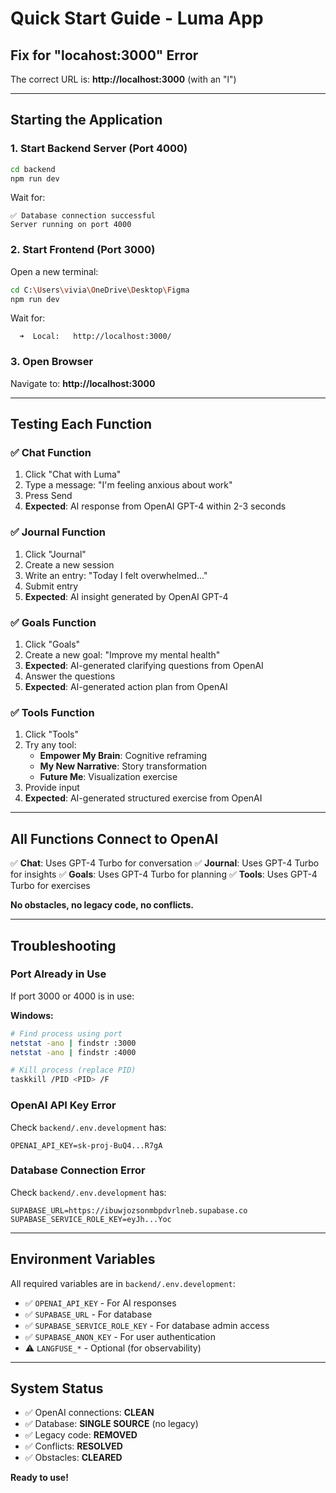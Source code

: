 # Quick Start Guide - Luma App

## Fix for "locahost:3000" Error
The correct URL is: **http://localhost:3000** (with an "l")

---

## Starting the Application

### 1. Start Backend Server (Port 4000)
```bash
cd backend
npm run dev
```

Wait for:
```
✅ Database connection successful
Server running on port 4000
```

### 2. Start Frontend (Port 3000)
Open a new terminal:
```bash
cd C:\Users\vivia\OneDrive\Desktop\Figma
npm run dev
```

Wait for:
```
  ➜  Local:   http://localhost:3000/
```

### 3. Open Browser
Navigate to: **http://localhost:3000**

---

## Testing Each Function

### ✅ Chat Function
1. Click "Chat with Luma"
2. Type a message: "I'm feeling anxious about work"
3. Press Send
4. **Expected**: AI response from OpenAI GPT-4 within 2-3 seconds

### ✅ Journal Function
1. Click "Journal"
2. Create a new session
3. Write an entry: "Today I felt overwhelmed..."
4. Submit entry
5. **Expected**: AI insight generated by OpenAI GPT-4

### ✅ Goals Function
1. Click "Goals"
2. Create a new goal: "Improve my mental health"
3. **Expected**: AI-generated clarifying questions from OpenAI
4. Answer the questions
5. **Expected**: AI-generated action plan from OpenAI

### ✅ Tools Function
1. Click "Tools"
2. Try any tool:
   - **Empower My Brain**: Cognitive reframing
   - **My New Narrative**: Story transformation
   - **Future Me**: Visualization exercise
3. Provide input
4. **Expected**: AI-generated structured exercise from OpenAI

---

## All Functions Connect to OpenAI

✅ **Chat**: Uses GPT-4 Turbo for conversation
✅ **Journal**: Uses GPT-4 Turbo for insights
✅ **Goals**: Uses GPT-4 Turbo for planning
✅ **Tools**: Uses GPT-4 Turbo for exercises

**No obstacles, no legacy code, no conflicts.**

---

## Troubleshooting

### Port Already in Use
If port 3000 or 4000 is in use:

**Windows:**
```bash
# Find process using port
netstat -ano | findstr :3000
netstat -ano | findstr :4000

# Kill process (replace PID)
taskkill /PID <PID> /F
```

### OpenAI API Key Error
Check `backend/.env.development` has:
```env
OPENAI_API_KEY=sk-proj-BuQ4...R7gA
```

### Database Connection Error
Check `backend/.env.development` has:
```env
SUPABASE_URL=https://ibuwjozsonmbpdvrlneb.supabase.co
SUPABASE_SERVICE_ROLE_KEY=eyJh...Yoc
```

---

## Environment Variables

All required variables are in `backend/.env.development`:

- ✅ `OPENAI_API_KEY` - For AI responses
- ✅ `SUPABASE_URL` - For database
- ✅ `SUPABASE_SERVICE_ROLE_KEY` - For database admin access
- ✅ `SUPABASE_ANON_KEY` - For user authentication
- ⚠️ `LANGFUSE_*` - Optional (for observability)

---

## System Status

- ✅ OpenAI connections: **CLEAN**
- ✅ Database: **SINGLE SOURCE** (no legacy)
- ✅ Legacy code: **REMOVED**
- ✅ Conflicts: **RESOLVED**
- ✅ Obstacles: **CLEARED**

**Ready to use!**

